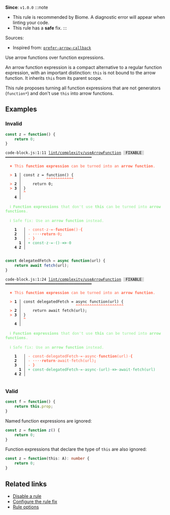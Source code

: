 **Since**: `v1.0.0`
:::note
- This rule is recommended by Biome. A diagnostic error will appear when linting your code.
- This rule has a **safe** fix.
:::

Sources: 
- Inspired from: <a href="https://eslint.org/docs/latest/rules/prefer-arrow-callback" target="_blank"><code>prefer-arrow-callback</code></a>

Use arrow functions over function expressions.

An arrow function expression is a compact alternative to a regular function expression,
with an important distinction:
`this` is not bound to the arrow function. It inherits `this` from its parent scope.

This rule proposes turning all function expressions that are not generators (`function*`) and don't use `this` into arrow functions.

## Examples

### Invalid

```js
const z = function() {
    return 0;
}
```

<pre class="language-text"><code class="language-text">code-block.js:1:11 <a href="https://biomejs.dev/linter/rules/use-arrow-function">lint/complexity/useArrowFunction</a> <span style="color: #000; background-color: #ddd;"> FIXABLE </span> ━━━━━━━━━━━━━━━━━━━━━━━━━━━━━━━━━━━━━━<br /><br /><strong><span style="color: Tomato;">  </span></strong><strong><span style="color: Tomato;">✖</span></strong> <span style="color: Tomato;">This </span><span style="color: Tomato;"><strong>function expression</strong></span><span style="color: Tomato;"> can be turned into an </span><span style="color: Tomato;"><strong>arrow function</strong></span><span style="color: Tomato;">.</span><br />  <br /><strong><span style="color: Tomato;">  </span></strong><strong><span style="color: Tomato;">&gt;</span></strong> <strong>1 │ </strong>const z = function() {<br />   <strong>   │ </strong>          <strong><span style="color: Tomato;">^</span></strong><strong><span style="color: Tomato;">^</span></strong><strong><span style="color: Tomato;">^</span></strong><strong><span style="color: Tomato;">^</span></strong><strong><span style="color: Tomato;">^</span></strong><strong><span style="color: Tomato;">^</span></strong><strong><span style="color: Tomato;">^</span></strong><strong><span style="color: Tomato;">^</span></strong><strong><span style="color: Tomato;">^</span></strong><strong><span style="color: Tomato;">^</span></strong><strong><span style="color: Tomato;">^</span></strong><strong><span style="color: Tomato;">^</span></strong><br /><strong><span style="color: Tomato;">  </span></strong><strong><span style="color: Tomato;">&gt;</span></strong> <strong>2 │ </strong>    return 0;<br /><strong><span style="color: Tomato;">  </span></strong><strong><span style="color: Tomato;">&gt;</span></strong> <strong>3 │ </strong>}<br />   <strong>   │ </strong><strong><span style="color: Tomato;">^</span></strong><br />    <strong>4 │ </strong><br />  <br /><strong><span style="color: lightgreen;">  </span></strong><strong><span style="color: lightgreen;">ℹ</span></strong> <span style="color: lightgreen;"><strong>Function expressions</strong></span><span style="color: lightgreen;"> that don't use </span><span style="color: lightgreen;"><strong>this</strong></span><span style="color: lightgreen;"> can be turned into </span><span style="color: lightgreen;"><strong>arrow functions</strong></span><span style="color: lightgreen;">.</span><br />  <br /><strong><span style="color: lightgreen;">  </span></strong><strong><span style="color: lightgreen;">ℹ</span></strong> <span style="color: lightgreen;">Safe fix</span><span style="color: lightgreen;">: </span><span style="color: lightgreen;">Use an </span><span style="color: lightgreen;"><strong>arrow function</strong></span><span style="color: lightgreen;"> instead.</span><br />  <br />    <strong>1</strong>  <strong> │ </strong><span style="color: Tomato;">-</span> <span style="color: Tomato;">c</span><span style="color: Tomato;">o</span><span style="color: Tomato;">n</span><span style="color: Tomato;">s</span><span style="color: Tomato;">t</span><span style="color: Tomato;"><span style="opacity: 0.8;">·</span></span><span style="color: Tomato;">z</span><span style="color: Tomato;"><span style="opacity: 0.8;">·</span></span><span style="color: Tomato;">=</span><span style="color: Tomato;"><span style="opacity: 0.8;">·</span></span><span style="color: Tomato;"><strong>f</strong></span><span style="color: Tomato;"><strong>u</strong></span><span style="color: Tomato;"><strong>n</strong></span><span style="color: Tomato;"><strong>c</strong></span><span style="color: Tomato;"><strong>t</strong></span><span style="color: Tomato;"><strong>i</strong></span><span style="color: Tomato;"><strong>o</strong></span><span style="color: Tomato;"><strong>n</strong></span><span style="color: Tomato;">(</span><span style="color: Tomato;">)</span><span style="color: Tomato;"><span style="opacity: 0.8;">·</span></span><span style="color: Tomato;"><strong>{</strong></span><br />    <strong>2</strong>  <strong> │ </strong><span style="color: Tomato;">-</span> <span style="color: Tomato;"><span style="opacity: 0.8;"><strong>·</strong></span></span><span style="color: Tomato;"><span style="opacity: 0.8;"><strong>·</strong></span></span><span style="color: Tomato;"><span style="opacity: 0.8;"><strong>·</strong></span></span><span style="color: Tomato;"><span style="opacity: 0.8;"><strong>·</strong></span></span><span style="color: Tomato;"><strong>r</strong></span><span style="color: Tomato;"><strong>e</strong></span><span style="color: Tomato;"><strong>t</strong></span><span style="color: Tomato;"><strong>u</strong></span><span style="color: Tomato;"><strong>r</strong></span><span style="color: Tomato;"><strong>n</strong></span><span style="color: Tomato;"><span style="opacity: 0.8;">·</span></span><span style="color: Tomato;">0</span><span style="color: Tomato;"><strong>;</strong></span><br />    <strong>3</strong>  <strong> │ </strong><span style="color: Tomato;">-</span> <span style="color: Tomato;"><strong>}</strong></span><br />      <strong>1</strong><strong> │ </strong><span style="color: MediumSeaGreen;">+</span> <span style="color: MediumSeaGreen;">c</span><span style="color: MediumSeaGreen;">o</span><span style="color: MediumSeaGreen;">n</span><span style="color: MediumSeaGreen;">s</span><span style="color: MediumSeaGreen;">t</span><span style="color: MediumSeaGreen;"><span style="opacity: 0.8;">·</span></span><span style="color: MediumSeaGreen;">z</span><span style="color: MediumSeaGreen;"><span style="opacity: 0.8;">·</span></span><span style="color: MediumSeaGreen;">=</span><span style="color: MediumSeaGreen;"><span style="opacity: 0.8;">·</span></span><span style="color: MediumSeaGreen;">(</span><span style="color: MediumSeaGreen;">)</span><span style="color: MediumSeaGreen;"><span style="opacity: 0.8;">·</span></span><span style="color: MediumSeaGreen;"><strong>=</strong></span><span style="color: MediumSeaGreen;"><strong>&gt;</strong></span><span style="color: MediumSeaGreen;"><span style="opacity: 0.8;">·</span></span><span style="color: MediumSeaGreen;">0</span><br />    <strong>4</strong> <strong>2</strong><strong> │ </strong>  <br />  <br /></code></pre>

```js
const delegatedFetch = async function(url) {
    return await fetch(url);
}
```

<pre class="language-text"><code class="language-text">code-block.js:1:24 <a href="https://biomejs.dev/linter/rules/use-arrow-function">lint/complexity/useArrowFunction</a> <span style="color: #000; background-color: #ddd;"> FIXABLE </span> ━━━━━━━━━━━━━━━━━━━━━━━━━━━━━━━━━━━━━━<br /><br /><strong><span style="color: Tomato;">  </span></strong><strong><span style="color: Tomato;">✖</span></strong> <span style="color: Tomato;">This </span><span style="color: Tomato;"><strong>function expression</strong></span><span style="color: Tomato;"> can be turned into an </span><span style="color: Tomato;"><strong>arrow function</strong></span><span style="color: Tomato;">.</span><br />  <br /><strong><span style="color: Tomato;">  </span></strong><strong><span style="color: Tomato;">&gt;</span></strong> <strong>1 │ </strong>const delegatedFetch = async function(url) {<br />   <strong>   │ </strong>                       <strong><span style="color: Tomato;">^</span></strong><strong><span style="color: Tomato;">^</span></strong><strong><span style="color: Tomato;">^</span></strong><strong><span style="color: Tomato;">^</span></strong><strong><span style="color: Tomato;">^</span></strong><strong><span style="color: Tomato;">^</span></strong><strong><span style="color: Tomato;">^</span></strong><strong><span style="color: Tomato;">^</span></strong><strong><span style="color: Tomato;">^</span></strong><strong><span style="color: Tomato;">^</span></strong><strong><span style="color: Tomato;">^</span></strong><strong><span style="color: Tomato;">^</span></strong><strong><span style="color: Tomato;">^</span></strong><strong><span style="color: Tomato;">^</span></strong><strong><span style="color: Tomato;">^</span></strong><strong><span style="color: Tomato;">^</span></strong><strong><span style="color: Tomato;">^</span></strong><strong><span style="color: Tomato;">^</span></strong><strong><span style="color: Tomato;">^</span></strong><strong><span style="color: Tomato;">^</span></strong><strong><span style="color: Tomato;">^</span></strong><br /><strong><span style="color: Tomato;">  </span></strong><strong><span style="color: Tomato;">&gt;</span></strong> <strong>2 │ </strong>    return await fetch(url);<br /><strong><span style="color: Tomato;">  </span></strong><strong><span style="color: Tomato;">&gt;</span></strong> <strong>3 │ </strong>}<br />   <strong>   │ </strong><strong><span style="color: Tomato;">^</span></strong><br />    <strong>4 │ </strong><br />  <br /><strong><span style="color: lightgreen;">  </span></strong><strong><span style="color: lightgreen;">ℹ</span></strong> <span style="color: lightgreen;"><strong>Function expressions</strong></span><span style="color: lightgreen;"> that don't use </span><span style="color: lightgreen;"><strong>this</strong></span><span style="color: lightgreen;"> can be turned into </span><span style="color: lightgreen;"><strong>arrow functions</strong></span><span style="color: lightgreen;">.</span><br />  <br /><strong><span style="color: lightgreen;">  </span></strong><strong><span style="color: lightgreen;">ℹ</span></strong> <span style="color: lightgreen;">Safe fix</span><span style="color: lightgreen;">: </span><span style="color: lightgreen;">Use an </span><span style="color: lightgreen;"><strong>arrow function</strong></span><span style="color: lightgreen;"> instead.</span><br />  <br />    <strong>1</strong>  <strong> │ </strong><span style="color: Tomato;">-</span> <span style="color: Tomato;">c</span><span style="color: Tomato;">o</span><span style="color: Tomato;">n</span><span style="color: Tomato;">s</span><span style="color: Tomato;">t</span><span style="color: Tomato;"><span style="opacity: 0.8;">·</span></span><span style="color: Tomato;">d</span><span style="color: Tomato;">e</span><span style="color: Tomato;">l</span><span style="color: Tomato;">e</span><span style="color: Tomato;">g</span><span style="color: Tomato;">a</span><span style="color: Tomato;">t</span><span style="color: Tomato;">e</span><span style="color: Tomato;">d</span><span style="color: Tomato;">F</span><span style="color: Tomato;">e</span><span style="color: Tomato;">t</span><span style="color: Tomato;">c</span><span style="color: Tomato;">h</span><span style="color: Tomato;"><span style="opacity: 0.8;">·</span></span><span style="color: Tomato;">=</span><span style="color: Tomato;"><span style="opacity: 0.8;">·</span></span><span style="color: Tomato;">a</span><span style="color: Tomato;">s</span><span style="color: Tomato;">y</span><span style="color: Tomato;">n</span><span style="color: Tomato;">c</span><span style="color: Tomato;"><span style="opacity: 0.8;">·</span></span><span style="color: Tomato;"><strong>f</strong></span><span style="color: Tomato;"><strong>u</strong></span><span style="color: Tomato;"><strong>n</strong></span><span style="color: Tomato;"><strong>c</strong></span><span style="color: Tomato;"><strong>t</strong></span><span style="color: Tomato;"><strong>i</strong></span><span style="color: Tomato;"><strong>o</strong></span><span style="color: Tomato;"><strong>n</strong></span><span style="color: Tomato;">(</span><span style="color: Tomato;">u</span><span style="color: Tomato;">r</span><span style="color: Tomato;">l</span><span style="color: Tomato;">)</span><span style="color: Tomato;"><span style="opacity: 0.8;">·</span></span><span style="color: Tomato;"><strong>{</strong></span><br />    <strong>2</strong>  <strong> │ </strong><span style="color: Tomato;">-</span> <span style="color: Tomato;"><span style="opacity: 0.8;"><strong>·</strong></span></span><span style="color: Tomato;"><span style="opacity: 0.8;"><strong>·</strong></span></span><span style="color: Tomato;"><span style="opacity: 0.8;"><strong>·</strong></span></span><span style="color: Tomato;"><span style="opacity: 0.8;"><strong>·</strong></span></span><span style="color: Tomato;"><strong>r</strong></span><span style="color: Tomato;"><strong>e</strong></span><span style="color: Tomato;"><strong>t</strong></span><span style="color: Tomato;"><strong>u</strong></span><span style="color: Tomato;"><strong>r</strong></span><span style="color: Tomato;"><strong>n</strong></span><span style="color: Tomato;"><span style="opacity: 0.8;">·</span></span><span style="color: Tomato;">a</span><span style="color: Tomato;">w</span><span style="color: Tomato;">a</span><span style="color: Tomato;">i</span><span style="color: Tomato;">t</span><span style="color: Tomato;"><span style="opacity: 0.8;">·</span></span><span style="color: Tomato;">f</span><span style="color: Tomato;">e</span><span style="color: Tomato;">t</span><span style="color: Tomato;">c</span><span style="color: Tomato;">h</span><span style="color: Tomato;">(</span><span style="color: Tomato;">u</span><span style="color: Tomato;">r</span><span style="color: Tomato;">l</span><span style="color: Tomato;">)</span><span style="color: Tomato;"><strong>;</strong></span><br />    <strong>3</strong>  <strong> │ </strong><span style="color: Tomato;">-</span> <span style="color: Tomato;"><strong>}</strong></span><br />      <strong>1</strong><strong> │ </strong><span style="color: MediumSeaGreen;">+</span> <span style="color: MediumSeaGreen;">c</span><span style="color: MediumSeaGreen;">o</span><span style="color: MediumSeaGreen;">n</span><span style="color: MediumSeaGreen;">s</span><span style="color: MediumSeaGreen;">t</span><span style="color: MediumSeaGreen;"><span style="opacity: 0.8;">·</span></span><span style="color: MediumSeaGreen;">d</span><span style="color: MediumSeaGreen;">e</span><span style="color: MediumSeaGreen;">l</span><span style="color: MediumSeaGreen;">e</span><span style="color: MediumSeaGreen;">g</span><span style="color: MediumSeaGreen;">a</span><span style="color: MediumSeaGreen;">t</span><span style="color: MediumSeaGreen;">e</span><span style="color: MediumSeaGreen;">d</span><span style="color: MediumSeaGreen;">F</span><span style="color: MediumSeaGreen;">e</span><span style="color: MediumSeaGreen;">t</span><span style="color: MediumSeaGreen;">c</span><span style="color: MediumSeaGreen;">h</span><span style="color: MediumSeaGreen;"><span style="opacity: 0.8;">·</span></span><span style="color: MediumSeaGreen;">=</span><span style="color: MediumSeaGreen;"><span style="opacity: 0.8;">·</span></span><span style="color: MediumSeaGreen;">a</span><span style="color: MediumSeaGreen;">s</span><span style="color: MediumSeaGreen;">y</span><span style="color: MediumSeaGreen;">n</span><span style="color: MediumSeaGreen;">c</span><span style="color: MediumSeaGreen;"><span style="opacity: 0.8;">·</span></span><span style="color: MediumSeaGreen;">(</span><span style="color: MediumSeaGreen;">u</span><span style="color: MediumSeaGreen;">r</span><span style="color: MediumSeaGreen;">l</span><span style="color: MediumSeaGreen;">)</span><span style="color: MediumSeaGreen;"><span style="opacity: 0.8;">·</span></span><span style="color: MediumSeaGreen;"><strong>=</strong></span><span style="color: MediumSeaGreen;"><strong>&gt;</strong></span><span style="color: MediumSeaGreen;"><span style="opacity: 0.8;">·</span></span><span style="color: MediumSeaGreen;">a</span><span style="color: MediumSeaGreen;">w</span><span style="color: MediumSeaGreen;">a</span><span style="color: MediumSeaGreen;">i</span><span style="color: MediumSeaGreen;">t</span><span style="color: MediumSeaGreen;"><span style="opacity: 0.8;">·</span></span><span style="color: MediumSeaGreen;">f</span><span style="color: MediumSeaGreen;">e</span><span style="color: MediumSeaGreen;">t</span><span style="color: MediumSeaGreen;">c</span><span style="color: MediumSeaGreen;">h</span><span style="color: MediumSeaGreen;">(</span><span style="color: MediumSeaGreen;">u</span><span style="color: MediumSeaGreen;">r</span><span style="color: MediumSeaGreen;">l</span><span style="color: MediumSeaGreen;">)</span><br />    <strong>4</strong> <strong>2</strong><strong> │ </strong>  <br />  <br /></code></pre>

### Valid

```js
const f = function() {
    return this.prop;
}
```

Named function expressions are ignored:

```js
const z = function z() {
    return 0;
}
```

Function expressions that declare the type of `this` are  also ignored:

```ts
const z = function(this: A): number {
    return 0;
}
```

## Related links

- [Disable a rule](/linter/#disable-a-lint-rule)
- [Configure the rule fix](/linter#configure-the-rule-fix)
- [Rule options](/linter/#rule-options)
